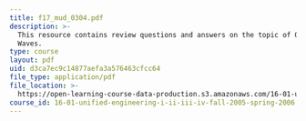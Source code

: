 ```yaml
---
title: f17_mud_0304.pdf
description: >-
  This resource contains review questions and answers on the topic of Oblique
  Waves.
type: course
layout: pdf
uid: d3ca7ec9c14877aefa3a576463cfcc64
file_type: application/pdf
file_location: >-
  https://open-learning-course-data-production.s3.amazonaws.com/16-01-unified-engineering-i-ii-iii-iv-fall-2005-spring-2006/d3ca7ec9c14877aefa3a576463cfcc64_f17_mud_0304.pdf
course_id: 16-01-unified-engineering-i-ii-iii-iv-fall-2005-spring-2006
---
```

